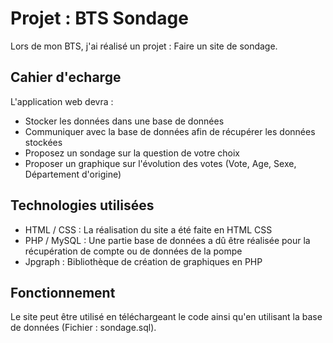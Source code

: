 # Projet : BTS Sondage

Lors de mon BTS, j'ai réalisé un projet : Faire un site de sondage.

## Cahier d'echarge

L'application web devra :
- Stocker les données dans une base de données
- Communiquer avec la base de données afin de récupérer les données stockées
- Proposez un sondage sur la question de votre choix
- Proposer un graphique sur l'évolution des votes (Vote, Age, Sexe, Département d'origine)

## Technologies utilisées

- HTML / CSS : La réalisation du site a été faite en HTML CSS
- PHP / MySQL : Une partie base de données a dû être réalisée pour la récupération de compte ou de données de la pompe
- Jpgraph : Bibliothèque de création de graphiques en PHP

## Fonctionnement

Le site peut être utilisé en téléchargeant le code ainsi qu'en utilisant la base de données (Fichier : sondage.sql).
